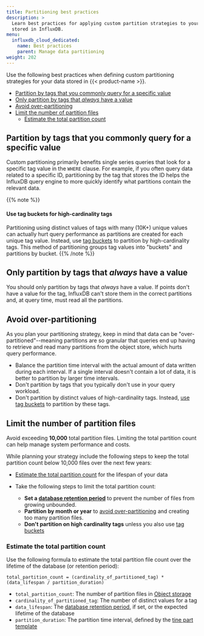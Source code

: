 ```yaml
---
title: Partitioning best practices
description: >
  Learn best practices for applying custom partition strategies to your data
  stored in InfluxDB.
menu:
  influxdb_cloud_dedicated:
    name: Best practices
    parent: Manage data partitioning
weight: 202
---
```


Use the following best practices when defining custom partitioning strategies
for your data stored in {{< product-name >}}.

- [Partition by tags that you commonly query for a specific value](#partition-by-tags-that-you-commonly-query-for-a-specific-value)
- [Only partition by tags that _always_ have a value](#only-partition-by-tags-that-always-have-a-value)
- [Avoid over-partitioning](#avoid-over-partitioning)
- [Limit the number of partition files](#limit-the-number-of-partition-files)
  - [Estimate the total partition count](#estimate-the-total-partition-count)

## Partition by tags that you commonly query for a specific value

Custom partitioning primarily benefits single series queries that look for a specific tag
value in the `WHERE` clause.
For example, if you often query data related to a
specific ID, partitioning by the tag that stores the ID helps the InfluxDB
query engine to more quickly identify what partitions contain the relevant data.

{{% note %}}

#### Use tag buckets for high-cardinality tags

Partitioning using distinct values of tags with many (10K+) unique values can
actually hurt query performance as partitions are created for each unique tag value.
Instead, use [tag buckets](/influxdb/cloud-dedicated/admin/custom-partitions/partition-templates/#tag-bucket-part-templates)
to partition by high-cardinality tags.
This method of partitioning groups tag values into "buckets" and partitions by bucket.
{{% /note %}}

## Only partition by tags that _always_ have a value

You should only partition by tags that _always_ have a value.
If points don't have a value for the tag, InfluxDB can't store them in the correct partitions and, at query time, must read all the partitions.

## Avoid over-partitioning

As you plan your partitioning strategy, keep in mind that data can be
"over-partitioned"--meaning partitions are so granular that queries end up
having to retrieve and read many partitions from the object store, which
hurts query performance.

- Balance the partition time interval with the actual amount of data written
  during each interval. If a single interval doesn't contain a lot of data,
  it is better to partition by larger time intervals.
- Don't partition by tags that you typically don't use in your query workload.
- Don't partition by distinct values of high-cardinality tags.
  Instead, [use tag buckets](#use-tag-buckets-for-high-cardinality-tags) to
  partition by these tags.

## Limit the number of partition files

Avoid exceeding **10,000** total partition files.
Limiting the total partition count can help manage system performance and costs.

While planning your strategy include the following steps to keep the total
partition count below 10,000 files over the next few years:

- [Estimate the total partition count](#estimate-the-total-partition-count) for the lifespan of your data
- Take the following steps to limit the total partition count:

  - **Set a [database retention period](/influxdb/cloud-dedicated/admin/databases/#retention-period)**
    to prevent the number of files from growing unbounded.
  - **Partition by month or year** to [avoid over-partitioning](#avoid-over-partitioning)
and creating too many partition files.
  - **Don't partition on high cardinality tags** unless you also use [tag buckets](#use-tag-buckets-for-high-cardinality-tags)

### Estimate the total partition count

Use the following formula to estimate the total partition file count over the
lifetime of the database (or retention period):

```text
total_partition_count = (cardinality_of_partitioned_tag) * (data_lifespan / partition_duration)
```

- `total_partition_count`: The number of partition files in [Object storage](/influxdb/cloud-dedicated/reference/internals/storage-engine/#object-storage)
- `cardinality_of_partitioned_tag`: The number of distinct values for a tag
- `data_lifespan`: The [database retention period](/influxdb/cloud-dedicated/admin/databases/#retention-period), if set, or the expected lifetime of the database
- `partition_duration`: The partition time interval, defined by the [tine part template](/influxdb/cloud-dedicated/admin/custom-partitions/partition-templates/#time-part-templates)
